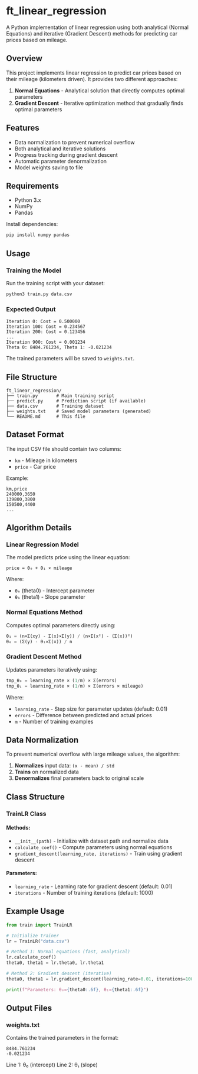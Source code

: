 # ft_linear_regression

A Python implementation of linear regression using both analytical (Normal Equations) and iterative (Gradient Descent) methods for predicting car prices based on mileage.

## Overview

This project implements linear regression to predict car prices based on their mileage (kilometers driven). It provides two different approaches:

1. **Normal Equations** - Analytical solution that directly computes optimal parameters
2. **Gradient Descent** - Iterative optimization method that gradually finds optimal parameters

## Features

- Data normalization to prevent numerical overflow
- Both analytical and iterative solutions
- Progress tracking during gradient descent
- Automatic parameter denormalization
- Model weights saving to file

## Requirements

- Python 3.x
- NumPy
- Pandas

Install dependencies:
```bash
pip install numpy pandas
```

## Usage

### Training the Model

Run the training script with your dataset:

```bash
python3 train.py data.csv
```

### Expected Output

```
Iteration 0: Cost = 0.500000
Iteration 100: Cost = 0.234567
Iteration 200: Cost = 0.123456
...
Iteration 900: Cost = 0.001234
Theta 0: 8484.761234, Theta 1: -0.021234
```

The trained parameters will be saved to `weights.txt`.

## File Structure

```
ft_linear_regression/
├── train.py       # Main training script
├── predict.py     # Prediction script (if available)
├── data.csv       # Training dataset
├── weights.txt    # Saved model parameters (generated)
└── README.md      # This file
```

## Dataset Format

The input CSV file should contain two columns:
- `km` - Mileage in kilometers
- `price` - Car price

Example:
```csv
km,price
240000,3650
139800,3800
150500,4400
...
```

## Algorithm Details

### Linear Regression Model

The model predicts price using the linear equation:
```
price = θ₀ + θ₁ × mileage
```

Where:
- `θ₀` (theta0) - Intercept parameter
- `θ₁` (theta1) - Slope parameter

### Normal Equations Method

Computes optimal parameters directly using:
```python
θ₁ = (n×Σ(xy) - Σ(x)×Σ(y)) / (n×Σ(x²) - (Σ(x))²)
θ₀ = (Σ(y) - θ₁×Σ(x)) / n
```

### Gradient Descent Method

Updates parameters iteratively using:
```python
tmp_θ₀ = learning_rate × (1/m) × Σ(errors)
tmp_θ₁ = learning_rate × (1/m) × Σ(errors × mileage)
```

Where:
- `learning_rate` - Step size for parameter updates (default: 0.01)
- `errors` - Difference between predicted and actual prices
- `m` - Number of training examples

## Data Normalization

To prevent numerical overflow with large mileage values, the algorithm:

1. **Normalizes** input data: `(x - mean) / std`
2. **Trains** on normalized data
3. **Denormalizes** final parameters back to original scale

## Class Structure

### TrainLR Class

#### Methods:

- `__init__(path)` - Initialize with dataset path and normalize data
- `calculate_coef()` - Compute parameters using normal equations
- `gradient_descent(learning_rate, iterations)` - Train using gradient descent

#### Parameters:

- `learning_rate` - Learning rate for gradient descent (default: 0.01)
- `iterations` - Number of training iterations (default: 1000)

## Example Usage

```python
from train import TrainLR

# Initialize trainer
lr = TrainLR("data.csv")

# Method 1: Normal equations (fast, analytical)
lr.calculate_coef()
theta0, theta1 = lr.theta0, lr.theta1

# Method 2: Gradient descent (iterative)
theta0, theta1 = lr.gradient_descent(learning_rate=0.01, iterations=1000)

print(f"Parameters: θ₀={theta0:.6f}, θ₁={theta1:.6f}")
```

## Output Files

### weights.txt

Contains the trained parameters in the format:
```
8484.761234
-0.021234
```

Line 1: θ₀ (intercept)
Line 2: θ₁ (slope)
